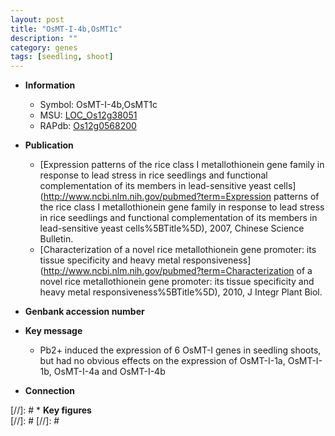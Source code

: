 ```yaml
---
layout: post
title: "OsMT-I-4b,OsMT1c"
description: ""
category: genes
tags: [seedling, shoot]
---
```


* **Information**  
    + Symbol: OsMT-I-4b,OsMT1c  
    + MSU: [LOC_Os12g38051](http://rice.plantbiology.msu.edu/cgi-bin/ORF_infopage.cgi?orf=LOC_Os12g38051)  
    + RAPdb: [Os12g0568200](http://rapdb.dna.affrc.go.jp/viewer/gbrowse_details/irgsp1?name=Os12g0568200)  

* **Publication**  
    + [Expression patterns of the rice class I metallothionein gene family in response to lead stress in rice seedlings and functional complementation of its members in lead-sensitive yeast cells](http://www.ncbi.nlm.nih.gov/pubmed?term=Expression patterns of the rice class I metallothionein gene family in response to lead stress in rice seedlings and functional complementation of its members in lead-sensitive yeast cells%5BTitle%5D), 2007, Chinese Science Bulletin.
    + [Characterization of a novel rice metallothionein gene promoter: its tissue specificity and heavy metal responsiveness](http://www.ncbi.nlm.nih.gov/pubmed?term=Characterization of a novel rice metallothionein gene promoter: its tissue specificity and heavy metal responsiveness%5BTitle%5D), 2010, J Integr Plant Biol.

* **Genbank accession number**  

* **Key message**  
    + Pb2+ induced the expression of 6 OsMT-I genes in seedling shoots, but had no obvious effects on the expression of OsMT-I-1a, OsMT-I-1b, OsMT-I-4a and OsMT-I-4b

* **Connection**  

[//]: # * **Key figures**  
[//]: # 
[//]: # 
